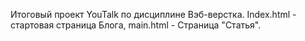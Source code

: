 Итоговый проект YouTalk по дисциплине Вэб-верстка. Index.html - стартовая страница Блога, main.html - Страница "Статья".
